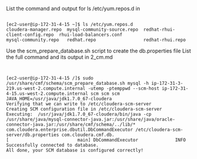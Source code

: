 
List the command and output for ls /etc/yum.repos.d in

```

[ec2-user@ip-172-31-4-15 ~]$ ls /etc/yum.repos.d
cloudera-manager.repo  mysql-community-source.repo  redhat-rhui-client-config.repo  rhui-load-balancers.conf
mysql-community.repo   redhat.repo                  redhat-rhui.repo

```



Use the scm_prepare_database.sh script to create the db.properties file
List the full command and its output in 2_cm.md


```


[ec2-user@ip-172-31-4-15 /]$ sudo /usr/share/cmf/schema/scm_prepare_database.sh mysql -h ip-172-31-3-219.us-west-2.compute.internal -utemp -ptemppwd --scm-host ip-172-31-4-15.us-west-2.compute.internal scm scm scm
JAVA_HOME=/usr/java/jdk1.7.0_67-cloudera
Verifying that we can write to /etc/cloudera-scm-server
Creating SCM configuration file in /etc/cloudera-scm-server
Executing:  /usr/java/jdk1.7.0_67-cloudera/bin/java -cp /usr/share/java/mysql-connector-java.jar:/usr/share/java/oracle-connector-java.jar:/usr/share/cmf/schema/../lib/* com.cloudera.enterprise.dbutil.DbCommandExecutor /etc/cloudera-scm-server/db.properties com.cloudera.cmf.db.
[                          main] DbCommandExecutor              INFO  Successfully connected to database.
All done, your SCM database is configured correctly!



```
